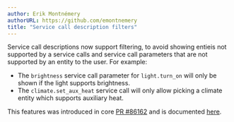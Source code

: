 ```yaml
---
author: Erik Montnémery
authorURL: https://github.com/emontnemery
title: "Service call description filters"
---
```


Service call descriptions now support filtering, to avoid showing entieis not supported by a service calls and service call parameters that are not supported by an entity to the user. For example:
- The `brightness` service call parameter for `light.turn_on` will only be shown if the light supports brightness.
- The `climate.set_aux_heat` service call will only allow picking a climate entity which supports auxiliary heat.

This features was introduced in core [PR #86162](https://github.com/home-assistant/core/pull/86162) and is documented [here](/docs/dev_101_services#filtering-service-fields).
